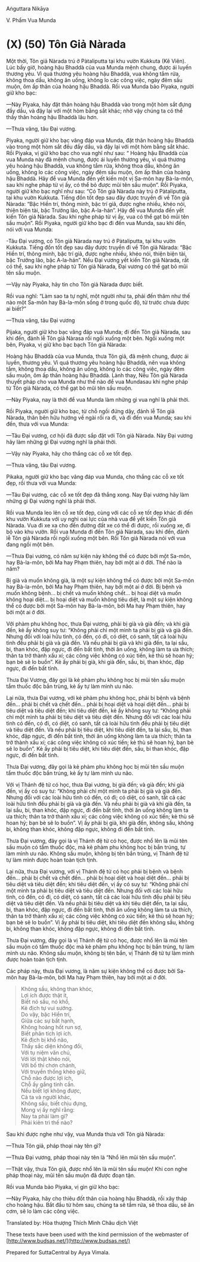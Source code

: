  

Aṅguttara Nikāya

V. Phẩm Vua Munda

# (X) (50) Tôn Giả Nàrada

Một thời, Tôn giả Nàrada trú ở Pàtaliputta tại khu vườn Kukkuta (Kê Viên). Lúc bấy giờ, hoàng hậu Bhaddà của vua Munda mệnh chung, được ái luyến thương yêu. Vì quá thương yêu hoàng hậu Bhaddà, vua không tắm rửa, không thoa dầu, không ăn uống, không lo các công việc, ngày đêm sầu muộn, ôm ấp thân của hoàng hậu Bhaddà. Rồi vua Munda bảo Piyaka, người giữ kho bạc:

—Này Piyaka, hãy đặt thân hoàng hậu Bhaddà vào trong một hòm sắt đựng đầy dầu, và đậy lại với một hòm bằng sắt khác; nhờ vậy chúng ta có thể thấy thân hoàng hậu Bhaddà lâu hơn.

—Thưa vâng, tâu Ðại vương.

Piyaka, người giữ kho bạc vâng đáp vua Munda, đặt thân hoàng hậu Bhaddà vào trong một hòm sắt đều đầy dầu, và đậy lại với một hòm bằng sắt khác. Rồi Piyaka, vị giữ kho bạc cho vua nghĩ như sau: “ Hoàng hậu Bhaddà của vua Munda này đã mệnh chung, được ái luyến thương yêu, vì quá thương yêu hoàng hậu Bhaddà, vua không tắm rửa, không thoa dầu, không ăn uống, không lo các công việc, ngày đêm sầu muộn, ôm ấp thân của hoàng hậu Bhaddà. Hãy để vua Munda đến yết kiến một vị Sa-môn hay Bà-la-môn, sau khi nghe pháp từ vị ấy, có thể bỏ được mũi tên sầu muộn”. Rồi Piyaka, người giữ kho bạc nghĩ như sau: “Có Tôn giả Nàrada này trú ở Pàtaliputta, tại khu vườn Kukkuta. Tiếng đồn tốt đẹp sau đây được truyền đi về Tôn giả Nàrada: “Bậc Hiền trí, thông minh, bậc trí giả, được nghe nhiều, khéo nói, thiện biện tài, bậc Trưởng lão, bậc A-la-hán”. Hãy để vua Munda đến yết kiến Tôn giả Nàrada. Sau khi nghe pháp từ vị ấy, vua có thể gạt bỏ mũi tên sầu muộn”. Rồi Piyaka, người giữ kho bạc đi đến vua Munda, sau khi đến, nói với vua Munda:

\-Tâu Ðại vương, có Tôn giả Nàrada nay trú ở Pàtaliputta, tại khu vườn Kukkuta. Tiếng đồn tốt đẹp sau đây được truyền đi về Tôn giả Nàrada: “Bậc Hiền trí, thông minh, bậc trí giả, được nghe nhiều, khéo nói, thiện biện tài, bậc Trưởng lão, bậc A-la-hán”. Nếu Ðại vương yết kiến Tôn giả Nàrada, rất có thể, sau khi nghe pháp từ Tôn giả Nàrada, Ðại vương có thể gạt bỏ mũi tên sầu muộn.

—Vậy này Piyaka, hãy tin cho Tôn giả Nàrada được biết.

Rồi vua nghĩ: “Làm sao ta tự nghĩ, một người như ta, phải đến thăm như thế nào một Sa-môn hay Bà-la-môn sống ở trong quốc độ, từ trước chưa được ai biết?”

—Thưa vâng, tâu Ðại vương

Pijaka, người giữ kho bạc vâng đáp vua Munda; đi đến Tôn giả Nàrada, sau khi đến, đảnh lễ Tôn giả Nàrasa rồi ngồi xuống một bên. Ngồi xuống một bên, Piyaka, vị giữ kho bạc bạch Tôn giả Nàrada:

Hoàng hậu Bhaddà của vua Munda, thưa Tôn giả, đã mệnh chung, được ái luyến, thương yêu. Vì quá thương yêu hoàng hậu Bhaddà, nên vua không tắm, không thoa dầu, không ăn uống, không lo các công việc, ngày đêm sầu muộn, ôm ấp thân hoàng hậu Bhaddà. Lành thay, Nếu Tôn giả Nàrada thuyết pháp cho vua Munda như thế nào để vua Mundasau khi nghe pháp từ Tôn giả Nàrada, có thể gạt bỏ mũi tên sầu muộn.

—Này Piyaka, nay là thời để vua Munda làm những gì vua nghĩ là phải thời.

Rồi Piyaka, người giữ kho bạc, từ chỗ ngồi đứng dậy, đảnh lễ Tôn giả Nàrada, thân bên hữu hướng về ngài rồi ra đi, và đi đến vua Munda; sau khi đến, thưa với vua Munda:

—Tâu Ðại vương, cơ hội đã được sắp đặt với Tôn giả Nàrada. Này Ðại vương hãy làm những gì Ðại vương nghĩ là phải thời.

—Vậy này Piyaka, hãy cho thắng các cỗ xe tốt đẹp.

—Thưa vâng, tâu Ðại vương.

Pikaka, người giữ kho bạc vâng đáp vua Munda, cho thắng các cỗ xe tốt đẹp, rồi thưa với vua Munda:

—Tâu Ðại vương, các cỗ xe tốt đẹp đã thắng xong. Nay Ðại vương hãy làm những gì Ðại vương nghĩ là phải thời.

Rồi vua Munda leo lên cỗ xe tốt đẹp, cùng với các cỗ xe tốt đẹp khác đi đến khu vườn Kukkuta với uy nghi oai lực của nhà vua để yết kiến Tôn giả Nàrada. Vua đi xe xa cho đến đường đất xe có thể đi được, rồi xuống xe, đi bộ vào khu vườn. Rồi vua Munda đi đến Tôn giả Nàrada, sau khi đến, đảnh lễ Tôn giả Nàrada rồi ngồi xuống một bên. Rồi Tôn giả Nàrada nói với vua đang ngồi một bên.

—Thưa Ðại vương, có năm sự kiện này không thể có được bởi một Sa-môn, hay Bà-la-môn, bởi Ma hay Phạm thiên, hay bởi một ai ở đời. Thế nào là năm?

Bị già và muốn không già, là một sự kiện không thể có được bởi một Sa-môn hay Bà-la-môn, bởi Ma hay Phạm thiên, hay bởi một ai ở đời. Bị bệnh và muốn không bệnh... bị chết và muốn không chết... bị hoại diệt và muốn không hoại diệt... bị hoại diệt và muốn không tiêu diệt, là một sự kiện không thể có được bởi một Sa-môn hay Bà-la-môn, bởi Ma hay Phạm thiên, hay bởi một ai ở đời.

Với phàm phu không học, thưa Ðại vương, phải bị già và già đến; và khi già đến, kẻ ấy không suy tư: “Không phải chỉ một mình ta phải bị già và già đến. Nhưng đối với loài hữu tình, có đến, có đi, có diệt, có sanh, tất cả loài hữu tình đều phải bị già và già đến. Và nếu phải bị già và khi già đến, ta lại sầu, bi, than khóc, đập ngực, đi đến bất tỉnh, thời ăn uống, không làm ta ưa thích; thân ta trở thành xấu xí; các công việc không có xúc tiến, kẻ thù sẽ hoan hỷ; bạn bè sẽ lo buồn”. Kẻ ấy phải bị già, khi già đến, sầu, bi, than khóc, đập ngực, đi đến bất tỉnh.

Thưa Ðại Vương, đây gọi là kẻ phàm phu không học bị mũi tên sầu muộn tẩm thuốc độc bắn trùng, kẻ ấy tự làm mình ưu não.

Lại nữa, thưa Ðại vương, với kẻ phàm phu không học, phải bị bệnh và bệnh đến... phải bị chết và chết đến... phải bị hoại diệt và hoại diệt đến... phải bị tiêu diệt và tiêu diệt đến; khi tiêu diệt đến, kẻ ấy không suy tư: “Không phải chỉ một mình ta phải bị tiêu diệt và tiêu diệt đến. Nhưng đối với các loài hữu tình có đến, có đi, có diệt, có sanh, tất cả loài hữu tình đều phải bị tiêu diệt và tiêu diệt đến. Và nếu phải bị tiêu diệt, khi tiêu diệt đến, ta lại sầu, bi, than khóc, đập ngực, đi đến bất tỉnh, thời ăn uống không làm ta ưa thích; thân ta trở thành xấu xí; các công việc không có xúc tiến; kẻ thù sẽ hoan hỷ, bạn bè sẽ lo buồn”. Kẻ ấy phải bị tiêu diệt, khi tiêu diệt đến, sầu, bi than khóc, đập ngực, đi đến bất tỉnh.

Thưa Ðại vương, đây gọi là kẻ phàm phu không học bị mũi tên sầu muộn tẩm thuốc độc bắn trúng, kẻ ấy tự làm mình ưu não.

Với vị Thánh đệ tử có học, thưa Ðại vương, bị già đến; và già đến; khi già đến, vị ấy có suy tư: “Không phải chỉ một mình ta phải bị già và già đến. Nhưng đối với các loài hữu tình có đến, có đi; có diệt, có sanh, tất cả các loài hữu tình đều phải bị già và già đến. Và nếu phải bị già và khi già đến, ta lại sầu, bi, than khóc, đập ngực, đi đến bất tỉnh, thời ăn uống không làm ta ưa thích; thân ta trở thành xấu xí; các công việc không có xúc tiến; kẻ thù sẽ hoan hỷ; bạn bè sẽ lo buồn”. Vị ấy phải bị già, khi già đến, không sầu, không bi, không than khóc, không đập ngực, không đi đến bất tỉnh.

Thưa Ðại vương, đây gọi là vị Thánh đệ tử có học, được nhổ lên là mũi tên sầu muộn có tẩm thuốc độc, mà kẻ phàm phu không học bị bắn trúng, tự làm mình ưu não. Không sầu muộn, không bị tên bắn trúng, vị Thánh đệ tử tự làm mình được hoàn toàn tịch tịnh.

Lại nữa, thưa Ðại vương, với vị Thánh đệ tử có học phải bị bệnh và bệnh đến... phải bị chết và chết đến... phải bị hoại diệt và hoại diệt đến... phải bị tiêu diệt và tiêu diệt đến; khi tiêu diệt đến, vị ấy có suy tư: “Không phải chỉ một mình ta phải bị tiêu diệt và tiêu diệt đến. Nhưng đối với các loài hữu tình, có đến, có đi, có diệt, có sanh, tất cả các loài hữu tình đều phải bị tiêu diệt và tiêu diệt đến. Và nếu phải bị tiêu diệt và khi tiêu diệt đến, ta lại sầu, bi, than khóc, đập ngực, đi đến bất tỉnh, thời ăn uống không làm ta ưa thích, thân ta trở thành xấu xí; các công việc không có xúc tiến; kẻ thù sẽ hoan hỷ; bạn bè sẽ lo buồn”. Vị ấy phải bị tiêu diệt, khi tiêu diệt đến không sầu, không bi, không than khóc, không đập ngực, không đi đến bất tỉnh.

Thưa Ðại vương, đây gọi là vị Thánh đệ tử có học, được nhổ lên là mũi tên sầu muộn có tẩm thuốc độc mà kẻ phàm phu không học bị bắn trúng, tự làm mình ưu não. Không sầu muộn, không bị tên bắn, vị Thánh đệ tử tự làm mình được hoàn toàn tịch tịnh.

Các pháp này, thưa Ðại vương, là năm sự kiện không thể có được bởi Sa-môn hay Bà-la-môn, bởi Ma hay Phạm thiên, hay bởi một ai ở đời.

> Không sầu, không than khóc,  
> Lợi ích được thật ít,  
> Biết nó sầu, nó khổ,  
> Kẻ địch tự vui sướng.  
> Do vậy, bậc Hiền trí,  
> Giữa các sự bất hạnh,  
> Không hoảng hốt run sợ,  
> Biết phân tích lợi ích.  
> Kẻ địch bị khổ não,  
> Thấy sắc diện không đổi,  
> Với tụ niệm văn chú,  
> Với lời thật khéo nói,  
> Với bố thí chơn chánh,  
> Với truyền thống khéo giữ,  
> Chỗ nào được lợi ích,  
> Chỗ ấy gắng tinh cần.  
> Nếu biết lợi không được,  
> Cả ta và người khác,  
> Không sầu, biết chịu đựng,  
> Mong vị ấy nghĩ rằng:  
> Nay ta phải làm gì?  
> Phải kiên trì thế nào?

Sau khi được nghe như vậy, vua Munda thưa với Tôn giả Nàrada:

—Thưa Tôn giả, pháp thoại này tên gì?

—Thưa Ðại vương, pháp thoại này tên là “Nhổ lên mũi tên sầu muộn”.

—Thật vậy, thưa Tôn giả, được nhổ lên là mũi tên sầu muộn! Khi con nghe pháp thoại này, mũi tên sầu muộn đã được đoạn tận.

Rồi vua Munda bảo Piyaka, vị gìn giữ kho bạc:

—Này Piyaka, hãy cho thiêu đốt thân của hoàng hậu Bhaddà, rồi xây tháp cho hoàng hậu. Bắt đầu từ hôm sau, chúng ta sẽ tắm rửa, sẽ thoa dầu, sẽ ăn cơm, sẽ lo làm các công việc.

Translated by: Hòa thượng Thích Minh Châu dịch Việt

These texts have been used with the kind permission of the webmaster of [http://www.budsas.net/](http://www.budsas.net/)

Prepared for SuttaCentral by Ayya Vimala.